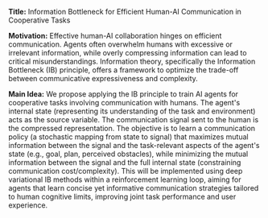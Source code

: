 **Title:** Information Bottleneck for Efficient Human-AI Communication in Cooperative Tasks

**Motivation:** Effective human-AI collaboration hinges on efficient communication. Agents often overwhelm humans with excessive or irrelevant information, while overly compressing information can lead to critical misunderstandings. Information theory, specifically the Information Bottleneck (IB) principle, offers a framework to optimize the trade-off between communicative expressiveness and complexity.

**Main Idea:** We propose applying the IB principle to train AI agents for cooperative tasks involving communication with humans. The agent's internal state (representing its understanding of the task and environment) acts as the source variable. The communication signal sent to the human is the compressed representation. The objective is to learn a communication policy (a stochastic mapping from state to signal) that maximizes mutual information between the signal and the task-relevant aspects of the agent's state (e.g., goal, plan, perceived obstacles), while minimizing the mutual information between the signal and the full internal state (constraining communication cost/complexity). This will be implemented using deep variational IB methods within a reinforcement learning loop, aiming for agents that learn concise yet informative communication strategies tailored to human cognitive limits, improving joint task performance and user experience.